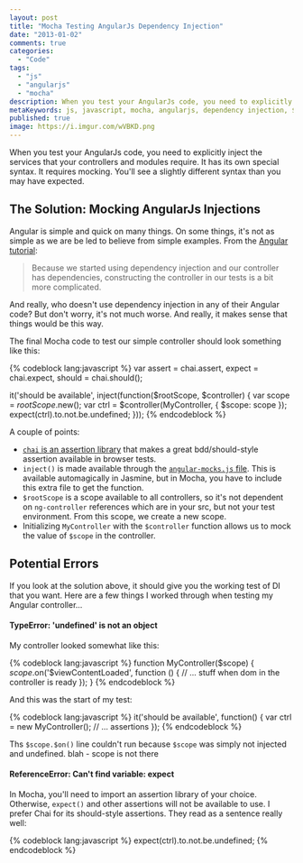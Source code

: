 ```yaml
---
layout: post
title: "Mocha Testing AngularJs Dependency Injection"
date: "2013-01-02"
comments: true
categories:
  - "Code"
tags:
  - "js"
  - "angularjs"
  - "mocha"
description: When you test your AngularJs code, you need to explicitly inject the services your controllers and modules require.
metaKeywords: js, javascript, mocha, angularjs, dependency injection, $scope
published: true
image: https://i.imgur.com/wVBKD.png
---
```


When you test your AngularJs code, you need to explicitly inject the services that your controllers and modules require.  It has its own special syntax.  It requires mocking.  You'll see a slightly different syntax than you may have expected.

<!--more-->

## The Solution: Mocking AngularJs Injections

Angular is simple and quick on many things.  On some things, it's not as simple as we are be led to believe from simple examples.  From the [Angular tutorial](http://docs.angularjs.org/tutorial/step_05):

> Because we started using dependency injection and our controller has dependencies, constructing the controller in our tests is a bit more complicated.

And really, who doesn't use dependency injection in any of their Angular code?  But don't worry, it's not much worse.  And really, it makes sense that things would be this way.

The final Mocha code to test our simple controller should look something like this:

{% codeblock lang:javascript %}
  var assert = chai.assert,
    expect = chai.expect,
    should = chai.should();

  it('should be available', inject(function($rootScope, $controller) {
    var scope = $rootScope.$new();
    var ctrl = $controller(MyController, {
      $scope: scope
    });
    expect(ctrl).to.not.be.undefined;
  }));
{% endcodeblock %}

A couple of points:

- [`chai` is an assertion library](http://chaijs.com/api/bdd/) that makes a great bdd/should-style assertion available in browser tests.
- `inject()` is made available through the [`angular-mocks.js` file](https://github.com/angular/angular-seed/blob/master/test/lib/angular/angular-mocks.js).  This is available automagically in Jasmine, but in Mocha, you have to include this extra file to get the function.
- `$rootScope` is a scope available to all controllers, so it's not dependent on `ng-controller` references which are in your src, but not your test environment.  From this scope, we create a new scope.
- Initializing `MyController` with the `$controller` function allows us to mock the value of `$scope` in the controller.

## Potential Errors

If you look at the solution above, it should give you the working test of DI that you want.  Here are a few things I worked through when testing my Angular controller...

#### TypeError: 'undefined' is not an object

My controller looked somewhat like this:

{% codeblock lang:javascript %}
function MyController($scope) {
  $scope.$on('$viewContentLoaded', function () {
    // ... stuff when dom in the controller is ready
  });
}
{% endcodeblock %}

And this was the start of my test:

{% codeblock lang:javascript %}
  it('should be available', function() {
    var ctrl = new MyController();
    // ... assertions
  });
{% endcodeblock %}

Ths `$scope.$on()` line couldn't run because `$scope` was simply not injected and undefined.
blah - scope is not there

#### ReferenceError: Can't find variable: expect

In Mocha, you'll need to import an assertion library of your choice.  Otherwise, `expect()` and other assertions will not be available to use.  I prefer Chai for its should-style assertions.  They read as a sentence really well:

{% codeblock lang:javascript %}
    expect(ctrl).to.not.be.undefined;
{% endcodeblock %}
